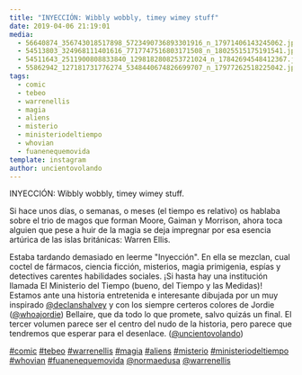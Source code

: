 ```yaml
---
title: "INYECCIÓN: Wibbly wobbly, timey wimey stuff"
date: 2019-04-06 21:19:01
media: 
  - 56640874_356743018517898_5723490736893301916_n_17971406143245062.jpg
  - 54513803_324968111401616_7717747516803171508_n_18025515175191541.jpg
  - 54511643_2511900808833840_1298182808253721024_n_17842694548412367.jpg
  - 55862942_127181731776274_5348440674826699707_n_17977262518225042.jpg
tags: 
  - comic
  - tebeo
  - warrenellis
  - magia
  - aliens
  - misterio
  - ministeriodeltiempo
  - whovian
  - fuanenequemovida
template: instagram
author: uncientovolando
---
```


INYECCIÓN: Wibbly wobbly, timey wimey stuff.

Si hace unos días, o semanas, o meses (el tiempo es relativo) os hablaba sobre el trio de magos que forman Moore, Gaiman y Morrison, ahora toca alguien que pese a huir de la magia se deja impregnar por esa esencia artúrica de las islas británicas: Warren Ellis.

Estaba tardando demasiado en leerme "Inyección". En ella se mezclan, cual coctel de fármacos, ciencia ficción, misterios, magia primigenia, espías y detectives carentes habilidades sociales. ¡Si hasta hay una institución llamada El Ministerio del Tiempo (bueno, del Tiempo y las Medidas)! Estamos ante una historia entretenida e interesante dibujada por un muy inspirado [@declanshalvey](https://instagram.com/declanshalvey) y con los siempre certeros colores de Jordie ([@whoajordie](https://instagram.com/whoajordie)) Bellaire, que da todo lo que promete, salvo quizás un final. El tercer volumen parece ser el centro del nudo de la historia, pero parece que tendremos que esperar para el desenlace. ([@uncientovolando](https://instagram.com/uncientovolando))

[#comic](/tags/comic) [#tebeo](/tags/tebeo) [#warrenellis](/tags/warrenellis) [#magia](/tags/magia) [#aliens](/tags/aliens) [#misterio](/tags/misterio) [#ministeriodeltiempo](/tags/ministeriodeltiempo) [#whovian](/tags/whovian) [#fuanenequemovida](/tags/fuanenequemovida) [@normaedusa](https://instagram.com/normaedusa) [@warrenellis](https://instagram.com/warrenellis)
